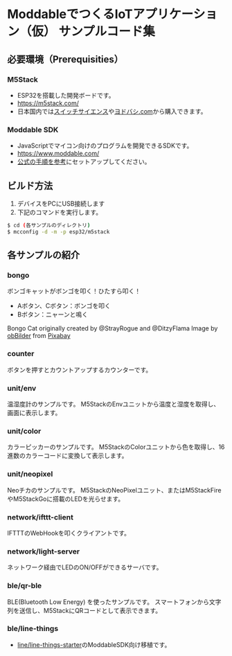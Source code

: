 # ModdableでつくるIoTアプリケーション（仮） サンプルコード集

## 必要環境（Prerequisities）

### M5Stack

* ESP32を搭載した開発ボードです。
* https://m5stack.com/
* 日本国内では[スイッチサイエンス](https://www.switch-science.com/catalog/list/770/)や[ヨドバシ.com](https://www.yodobashi.com/maker/5000003374/)から購入できます。

### Moddable SDK

* JavaScriptでマイコン向けのプログラムを開発できるSDKです。
* https://www.moddable.com/
* [公式の手順を参考](https://github.com/Moddable-OpenSource/moddable/blob/public/documentation/Moddable%20SDK%20-%20Getting%20Started.md)にセットアップしてください。

## ビルド方法

1. デバイスをPCにUSB接続します
2. 下記のコマンドを実行します。

```sh
$ cd (各サンプルのディレクトリ)
$ mcconfig -d -m -p esp32/m5stack
```

## 各サンプルの紹介

### bongo

ボンゴキャットがボンゴを叩く！ひたすら叩く！

* Aボタン、Cボタン：ボンゴを叩く
* Bボタン：ニャーンと鳴く

Bongo Cat originally created by @StrayRogue and @DitzyFlama
Image by <a href="https://pixabay.com/users/obBilder-3192627/?utm_source=link-attribution&amp;utm_medium=referral&amp;utm_campaign=image&amp;utm_content=1661115">obBilder</a> from <a href="https://pixabay.com/?utm_source=link-attribution&amp;utm_medium=referral&amp;utm_campaign=image&amp;utm_content=1661115">Pixabay</a>

### counter

ボタンを押すとカウントアップするカウンターです。

### unit/env

温湿度計のサンプルです。
M5StackのEnvユニットから温度と湿度を取得し、画面に表示します。

### unit/color

カラーピッカーのサンプルです。
M5StackのColorユニットから色を取得し、16進数のカラーコードに変換して表示します。

### unit/neopixel

Neoチカのサンプルです。
M5StackのNeoPixelユニット、またはM5StackFireやM5StackGoに搭載のLEDを光らせます。

### network/ifttt-client

IFTTTのWebHookを叩くクライアントです。

### network/light-server

ネットワーク経由でLEDのON/OFFができるサーバです。

### ble/qr-ble

BLE(Bluetooth Low Energy) を使ったサンプルです。
スマートフォンから文字列を送信し、M5StackにQRコードとして表示できます。

### ble/line-things

- [line/line-things-starter](https://github.com/line/line-things-starter)のModdableSDK向け移植です。
